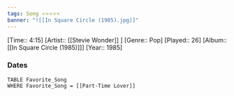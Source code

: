 ```yaml
---
tags: Song ⭐⭐⭐⭐⭐ 
banner: "![[In Square Circle (1985).jpg]]"
---
```

[Time:: 4:15]
[Artist:: [[Stevie Wonder]] ]
[Genre:: Pop]
[Played:: 26]
[Album:: [[In Square Circle (1985)]]]
[Year:: 1985]
### Dates
````dataview
TABLE Favorite_Song
WHERE Favorite_Song = [[Part-Time Lover]]
````